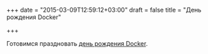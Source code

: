 +++
date = "2015-03-09T12:59:12+03:00"
draft = false
title = "День рождения Docker"

+++

<p>Готовимся праздновать <a href="https://blog.docker.com/2015/03/join-us-for-docker-birthday-and-open-source-a-thon-to-support-whales-and-marine-wildife/">день рождения Docker</a>.</p>

